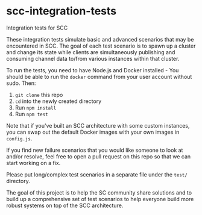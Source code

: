 # scc-integration-tests
Integration tests for SCC

These integration tests simulate basic and advanced scenarios that may be encountered in SCC.
The goal of each test scenario is to spawn up a cluster and change its state while clients are simultaneously publishing and consuming channel data to/from various instances within that cluster.

To run the tests, you need to have Node.js and Docker installed - You should be able to run the `docker` command from your user account without sudo.
Then:

1. `git clone` this repo
2. `cd` into the newly created directory
3. Run `npm install`
4. Run `npm test`

Note that if you've built an SCC architecture with some custom instances, you can swap out the default Docker images with your own images in `config.js`.

If you find new failure scenarios that you would like someone to look at and/or resolve, feel free to open a pull request on this repo so that we can start working on a fix.

Please put long/complex test scenarios in a separate file under the `test/` directory.

The goal of this project is to help the SC community share solutions and to build up a comprehensive set of test scenarios to help everyone build more robust systems on top of the SCC architecture.

